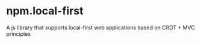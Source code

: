 # npm.local-first
A js library that supports local-first web applications based on CRDT + MVC principles
